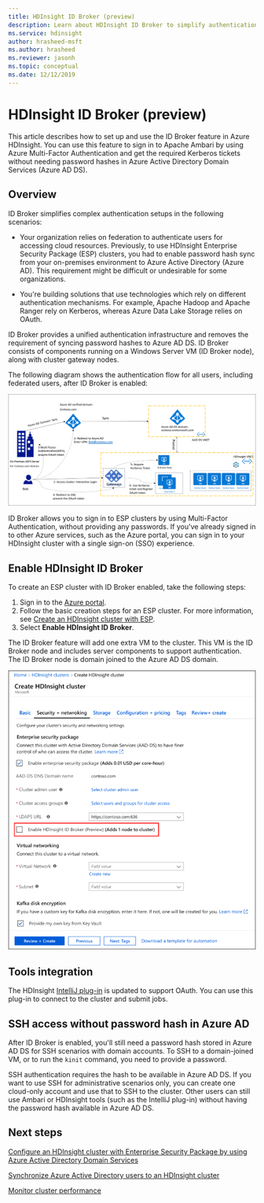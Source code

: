 ```yaml
---
title: HDInsight ID Broker (preview)
description: Learn about HDInsight ID Broker to simplify authentication for domain-joined Apache Hadoop clusters.
ms.service: hdinsight
author: hrasheed-msft
ms.author: hrasheed
ms.reviewer: jasonh
ms.topic: conceptual
ms.date: 12/12/2019
---
```


# HDInsight ID Broker (preview)

This article describes how to set up and use the ID Broker feature in Azure HDInsight. You can use this feature to sign in to Apache Ambari by using Azure Multi-Factor Authentication and get the required Kerberos tickets without needing password hashes in Azure Active Directory Domain Services (Azure AD DS).

## Overview

ID Broker simplifies complex authentication setups in the following scenarios:

* Your organization relies on federation to authenticate users for accessing cloud resources. Previously, to use HDInsight Enterprise Security Package (ESP) clusters, you had to enable password hash sync from your on-premises environment to Azure Active Directory (Azure AD). This requirement might be difficult or undesirable for some organizations.

* You're building solutions that use technologies which rely on different authentication mechanisms. For example, Apache Hadoop and Apache Ranger rely on Kerberos, whereas Azure Data Lake Storage relies on OAuth.

ID Broker provides a unified authentication infrastructure and removes the requirement of syncing password hashes to Azure AD DS. ID Broker consists of components running on a Windows Server VM (ID Broker node), along with cluster gateway nodes. 

The following diagram shows the authentication flow for all users, including federated users, after ID Broker is enabled:

![Authentication flow with ID Broker](./media/identity-broker/identity-broker-architecture.png)

ID Broker allows you to sign in to ESP clusters by using Multi-Factor Authentication, without providing any passwords. If you've already signed in to other Azure services, such as the Azure portal, you can sign in to your HDInsight cluster with a single sign-on (SSO) experience.

## Enable HDInsight ID Broker

To create an ESP cluster with ID Broker enabled, take the following steps:

1. Sign in to the [Azure portal](https://portal.azure.com).
1. Follow the basic creation steps for an ESP cluster. For more information, see [Create an HDInsight cluster with ESP](apache-domain-joined-configure-using-azure-adds.md#create-an-hdinsight-cluster-with-esp).
1. Select **Enable HDInsight ID Broker**.

The ID Broker feature will add one extra VM to the cluster. This VM is the ID Broker node and includes server components to support authentication. The ID Broker node is domain joined to the Azure AD DS domain.

![Option to enable ID Broker](./media/identity-broker/identity-broker-enable.png)

## Tools integration

The HDInsight [IntelliJ plug-in](https://docs.microsoft.com/azure/hdinsight/spark/apache-spark-intellij-tool-plugin#integrate-with-hdinsight-identity-broker-hib) is updated to support OAuth. You can use this plug-in to connect to the cluster and submit jobs.

## SSH access without password hash in Azure AD

After ID Broker is enabled, you'll still need a password hash stored in Azure AD DS for SSH scenarios with domain accounts. To SSH to a domain-joined VM, or to run the `kinit` command, you need to provide a password. 

SSH authentication requires the hash to be available in Azure AD DS. If you want to use SSH for administrative scenarios only, you can create one cloud-only account and use that to SSH to the cluster. Other users can still use Ambari or HDInsight tools (such as the IntelliJ plug-in) without having the password hash available in Azure AD DS.

## Next steps

[Configure an HDInsight cluster with Enterprise Security Package by using Azure Active Directory Domain Services](apache-domain-joined-configure-using-azure-adds.md)

[Synchronize Azure Active Directory users to an HDInsight cluster](../hdinsight-sync-aad-users-to-cluster.md)

[Monitor cluster performance](../hdinsight-key-scenarios-to-monitor.md)
